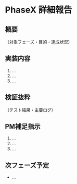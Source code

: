 # PhaseX 詳細報告

## 概要
（対象フェーズ・目的・達成状況）

## 実装内容
1. …
2. …
3. …

## 検証抜粋
（テスト結果・主要ログ）

## PM補足指示
1. …
2. …
3. …

## 次フェーズ予定
- …
